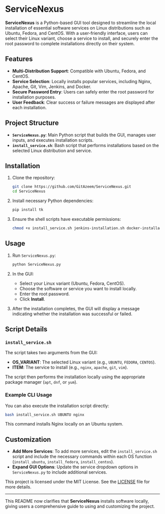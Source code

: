 

# ServiceNexus

**ServiceNexus** is a Python-based GUI tool designed to streamline the local installation of essential software services on Linux distributions such as Ubuntu, Fedora, and CentOS. With a user-friendly interface, users can select their Linux variant, choose a service to install, and securely enter the root password to complete installations directly on their system.

## Features

- **Multi-Distribution Support**: Compatible with Ubuntu, Fedora, and CentOS.
- **Service Selection**: Locally installs popular services, including Nginx, Apache, Git, Vim, Jenkins, and Docker.
- **Secure Password Entry**: Users can safely enter the root password for installation purposes.
- **User Feedback**: Clear success or failure messages are displayed after each installation.

## Project Structure

- **`ServiceNexus.py`**: Main Python script that builds the GUI, manages user inputs, and executes installation scripts.
- **`install_service.sh`**: Bash script that performs installations based on the selected Linux distribution and service.

## Installation

1. Clone the repository:
   ```bash
   git clone https://github.com/GitAzeem/ServiceNexus.git
   cd ServiceNexus
   ```

2. Install necessary Python dependencies:
   ```bash
   pip install tk
   ```

3. Ensure the shell scripts have executable permissions:
   ```bash
   chmod +x install_service.sh jenkins-installation.sh docker-installation.sh
   ```

## Usage

1. Run `ServiceNexus.py`:
   ```bash
   python ServiceNexus.py
   ```

2. In the GUI:
   - Select your Linux variant (Ubuntu, Fedora, CentOS).
   - Choose the software or service you want to install locally.
   - Enter the root password.
   - Click **Install**.

3. After the installation completes, the GUI will display a message indicating whether the installation was successful or failed.

## Script Details

### `install_service.sh`

The script takes two arguments from the GUI:
- **OS_VARIANT**: The selected Linux variant (e.g., `UBUNTU`, `FEDORA`, `CENTOS`).
- **ITEM**: The service to install (e.g., `nginx`, `apache`, `git`, `vim`).

The script then performs the installation locally using the appropriate package manager (`apt`, `dnf`, or `yum`).

### Example CLI Usage

You can also execute the installation script directly:
```bash
bash install_service.sh UBUNTU nginx
```
This command installs Nginx locally on an Ubuntu system.

## Customization

- **Add More Services**: To add more services, edit the `install_service.sh` script and include the necessary commands within each OS function (`install_ubuntu`, `install_fedora`, `install_centos`).
- **Expand GUI Options**: Update the service dropdown options in `ServiceNexus.py` to include additional services.



This project is licensed under the MIT License. See the [LICENSE](LICENSE) file for more details.

---

This README now clarifies that **ServiceNexus** installs software locally, giving users a comprehensive guide to using and customizing the project.
